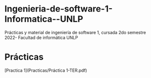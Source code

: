 # Ingenieria-de-software-1-Informatica--UNLP
Prácticas y material de ingeniería de software 1, cursada 2do semestre 2022- Facultad de informática UNLP

# Prácticas
[Practica 1](Practicas/Práctica 1-TER.pdf)
